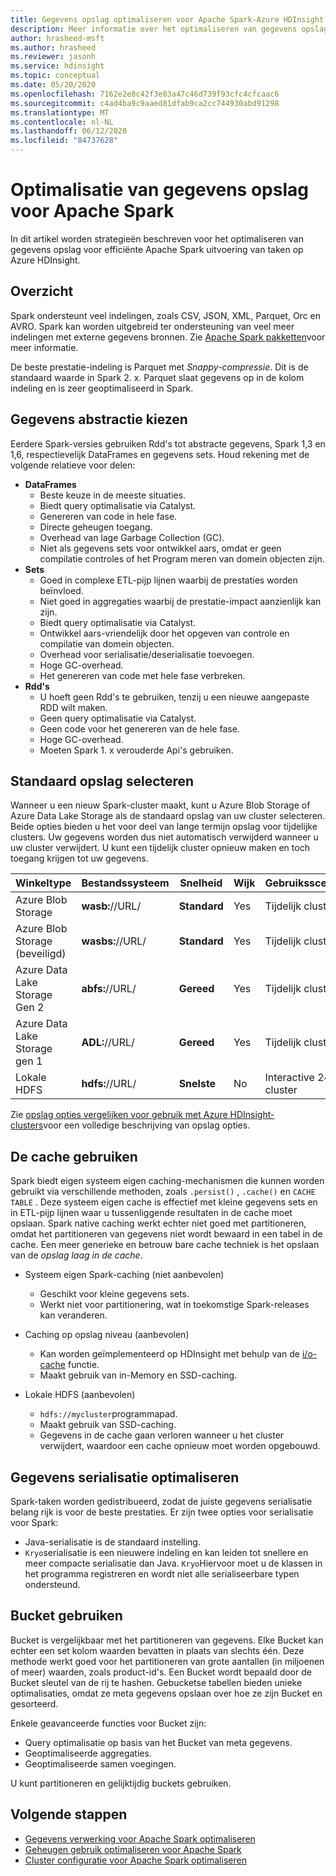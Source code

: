 ```yaml
---
title: Gegevens opslag optimaliseren voor Apache Spark-Azure HDInsight
description: Meer informatie over het optimaliseren van gegevens opslag voor gebruik met Apache Spark in azure HDInsight.
author: hrasheed-msft
ms.author: hrasheed
ms.reviewer: jasonh
ms.service: hdinsight
ms.topic: conceptual
ms.date: 05/20/2020
ms.openlocfilehash: 7162e2e8c42f3e83a47c46d739f93cfc4cfcaac6
ms.sourcegitcommit: c4ad4ba9c9aaed81dfab9ca2cc744930abd91298
ms.translationtype: MT
ms.contentlocale: nl-NL
ms.lasthandoff: 06/12/2020
ms.locfileid: "84737628"
---
```

# <a name="data-storage-optimization-for-apache-spark"></a>Optimalisatie van gegevens opslag voor Apache Spark

In dit artikel worden strategieën beschreven voor het optimaliseren van gegevens opslag voor efficiënte Apache Spark uitvoering van taken op Azure HDInsight.

## <a name="overview"></a>Overzicht

Spark ondersteunt veel indelingen, zoals CSV, JSON, XML, Parquet, Orc en AVRO. Spark kan worden uitgebreid ter ondersteuning van veel meer indelingen met externe gegevens bronnen. Zie [Apache Spark pakketten](https://spark-packages.org)voor meer informatie.

De beste prestatie-indeling is Parquet met *Snappy-compressie*. Dit is de standaard waarde in Spark 2. x. Parquet slaat gegevens op in de kolom indeling en is zeer geoptimaliseerd in Spark.

## <a name="choose-data-abstraction"></a>Gegevens abstractie kiezen

Eerdere Spark-versies gebruiken Rdd's tot abstracte gegevens, Spark 1,3 en 1,6, respectievelijk DataFrames en gegevens sets. Houd rekening met de volgende relatieve voor delen:

* **DataFrames**
    * Beste keuze in de meeste situaties.
    * Biedt query optimalisatie via Catalyst.
    * Genereren van code in hele fase.
    * Directe geheugen toegang.
    * Overhead van lage Garbage Collection (GC).
    * Niet als gegevens sets voor ontwikkel aars, omdat er geen compilatie controles of het Program meren van domein objecten zijn.
* **Sets**
    * Goed in complexe ETL-pijp lijnen waarbij de prestaties worden beïnvloed.
    * Niet goed in aggregaties waarbij de prestatie-impact aanzienlijk kan zijn.
    * Biedt query optimalisatie via Catalyst.
    * Ontwikkel aars-vriendelijk door het opgeven van controle en compilatie van domein objecten.
    * Overhead voor serialisatie/deserialisatie toevoegen.
    * Hoge GC-overhead.
    * Het genereren van code met hele fase verbreken.
* **Rdd's**
    * U hoeft geen Rdd's te gebruiken, tenzij u een nieuwe aangepaste RDD wilt maken.
    * Geen query optimalisatie via Catalyst.
    * Geen code voor het genereren van de hele fase.
    * Hoge GC-overhead.
    * Moeten Spark 1. x verouderde Api's gebruiken.

## <a name="select-default-storage"></a>Standaard opslag selecteren

Wanneer u een nieuw Spark-cluster maakt, kunt u Azure Blob Storage of Azure Data Lake Storage als de standaard opslag van uw cluster selecteren. Beide opties bieden u het voor deel van lange termijn opslag voor tijdelijke clusters. Uw gegevens worden dus niet automatisch verwijderd wanneer u uw cluster verwijdert. U kunt een tijdelijk cluster opnieuw maken en toch toegang krijgen tot uw gegevens.

| Winkeltype | Bestandssysteem | Snelheid | Wijk | Gebruiksscenario's |
| --- | --- | --- | --- | --- |
| Azure Blob Storage | **wasb:**//URL/ | **Standard** | Yes | Tijdelijk cluster |
| Azure Blob Storage (beveiligd) | **wasbs:**//URL/ | **Standard** | Yes | Tijdelijk cluster |
| Azure Data Lake Storage Gen 2| **abfs:**//URL/ | **Gereed** | Yes | Tijdelijk cluster |
| Azure Data Lake Storage gen 1| **ADL:**//URL/ | **Gereed** | Yes | Tijdelijk cluster |
| Lokale HDFS | **hdfs:**//URL/ | **Snelste** | No | Interactive 24/7-cluster |

Zie [opslag opties vergelijken voor gebruik met Azure HDInsight-clusters](../hdinsight-hadoop-compare-storage-options.md)voor een volledige beschrijving van opslag opties.

## <a name="use-the-cache"></a>De cache gebruiken

Spark biedt eigen systeem eigen caching-mechanismen die kunnen worden gebruikt via verschillende methoden, zoals `.persist()` , `.cache()` en `CACHE TABLE` . Deze systeem eigen cache is effectief met kleine gegevens sets en in ETL-pijp lijnen waar u tussenliggende resultaten in de cache moet opslaan. Spark native caching werkt echter niet goed met partitioneren, omdat het partitioneren van gegevens niet wordt bewaard in een tabel in de cache. Een meer generieke en betrouw bare cache techniek is het opslaan van de *opslag laag in de cache*.

* Systeem eigen Spark-caching (niet aanbevolen)
    * Geschikt voor kleine gegevens sets.
    * Werkt niet voor partitionering, wat in toekomstige Spark-releases kan veranderen.

* Caching op opslag niveau (aanbevolen)
    * Kan worden geïmplementeerd op HDInsight met behulp van de [i/o-cache](apache-spark-improve-performance-iocache.md) functie.
    * Maakt gebruik van in-Memory en SSD-caching.

* Lokale HDFS (aanbevolen)
    * `hdfs://mycluster`programmapad.
    * Maakt gebruik van SSD-caching.
    * Gegevens in de cache gaan verloren wanneer u het cluster verwijdert, waardoor een cache opnieuw moet worden opgebouwd.

## <a name="optimize-data-serialization"></a>Gegevens serialisatie optimaliseren

Spark-taken worden gedistribueerd, zodat de juiste gegevens serialisatie belang rijk is voor de beste prestaties.  Er zijn twee opties voor serialisatie voor Spark:

* Java-serialisatie is de standaard instelling.
* `Kryo`serialisatie is een nieuwere indeling en kan leiden tot snellere en meer compacte serialisatie dan Java.  `Kryo`Hiervoor moet u de klassen in het programma registreren en wordt niet alle serialiseerbare typen ondersteund.

## <a name="use-bucketing"></a>Bucket gebruiken

Bucket is vergelijkbaar met het partitioneren van gegevens. Elke Bucket kan echter een set kolom waarden bevatten in plaats van slechts één. Deze methode werkt goed voor het partitioneren van grote aantallen (in miljoenen of meer) waarden, zoals product-id's. Een Bucket wordt bepaald door de Bucket sleutel van de rij te hashen. Gebucketse tabellen bieden unieke optimalisaties, omdat ze meta gegevens opslaan over hoe ze zijn Bucket en gesorteerd.

Enkele geavanceerde functies voor Bucket zijn:

* Query optimalisatie op basis van het Bucket van meta gegevens.
* Geoptimaliseerde aggregaties.
* Geoptimaliseerde samen voegingen.

U kunt partitioneren en gelijktijdig buckets gebruiken.

## <a name="next-steps"></a>Volgende stappen

* [Gegevens verwerking voor Apache Spark optimaliseren](optimize-cluster-configuration.md)
* [Geheugen gebruik optimaliseren voor Apache Spark](optimize-memory-usage.md)
* [Cluster configuratie voor Apache Spark optimaliseren](optimize-cluster-configuration.md)
